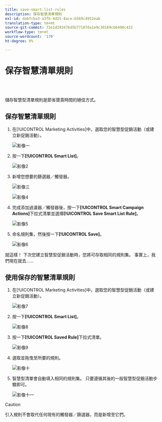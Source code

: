 ```yaml
---
title: save-smart-list-rules
description: 保存智慧清單規則
exl-id: dabfcba3-a3fb-4d25-8ace-b569c4952eab
translation-type: tm+mt
source-git-commit: 72e1d29347bd5b77107da1e9c30169cb6490c432
workflow-type: tm+mt
source-wordcount: '170'
ht-degree: 0%

---
```


# 保存智慧清單規則

<br> 

儲存智慧型清單規則是節省寶貴時間的絕佳方式。

## 保存智慧清單規則

1. 在[!UICONTROL Marketing Activities]中，選取您的智慧型促銷活動（或建立新促銷活動）。

   ![影像一](/help/sky/assets/smart-lists-and-static-lists/save-smart-list-rules/save-smart-list-rules-1.png)

1. 按一下&#x200B;**[!UICONTROL Smart List]**。

   ![影像2](/help/sky/assets/smart-lists-and-static-lists/save-smart-list-rules/save-smart-list-rules-2.png)

1. 新增您想要的篩選器／觸發器。

   ![影像三](/help/sky/assets/smart-lists-and-static-lists/save-smart-list-rules/save-smart-list-rules-3.png)

   ![影像4](/help/sky/assets/smart-lists-and-static-lists/save-smart-list-rules/save-smart-list-rules-4.png)

1. 完成添加過濾器／觸發器後，按一下&#x200B;**[!UICONTROL Smart Campaign Actions]**&#x200B;下拉式清單並選擇&#x200B;**[!UICONTROL Save Smart List Rule]**。

   ![影像5](/help/sky/assets/smart-lists-and-static-lists/save-smart-list-rules/save-smart-list-rules-5.png)

1. 命名規則集，然後按一下&#x200B;**[!UICONTROL Save]**。

   ![影像6](/help/sky/assets/smart-lists-and-static-lists/save-smart-list-rules/save-smart-list-rules-6.png)

就這樣！ 下次您建立智慧型促銷活動時，您將可存取相同的規則集。 事實上，我們現在就去……

## 使用保存的智慧清單規則

1. 在[!UICONTROL Marketing Activities]中，選取您的智慧型促銷活動（或建立新促銷活動）。

   ![影像7](/help/sky/assets/smart-lists-and-static-lists/save-smart-list-rules/save-smart-list-rules-7.png)

1. 按一下&#x200B;**[!UICONTROL Smart List]**。

   ![影像8](/help/sky/assets/smart-lists-and-static-lists/save-smart-list-rules/save-smart-list-rules-8.png)

1. 按一下&#x200B;**[!UICONTROL Saved Rule]**&#x200B;下拉式清單。

   ![影像9](/help/sky/assets/smart-lists-and-static-lists/save-smart-list-rules/save-smart-list-rules-9.png)

1. 選取並拖曳至所要的規則。

   ![影像十](/help/sky/assets/smart-lists-and-static-lists/save-smart-list-rules/save-smart-list-rules-10.png)

1. 智慧型清單會自動填入相同的規則集。 只要遵循其後的一般智慧型促銷活動步驟即可。

   ![影像十一](/help/sky/assets/smart-lists-and-static-lists/save-smart-list-rules/save-smart-list-rules-11.png)

>[!CAUTION]
>
>引入規則不會取代任何現有的觸發器／篩選器，而是新增至它們。
